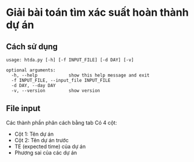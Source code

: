 # Giải bài toán tìm xác suất hoàn thành dự án

## Cách sử dụng

    usage: htda.py [-h] [-f INPUT_FILE] [-d DAY] [-v]

    optional arguments:
      -h, --help            show this help message and exit
      -f INPUT_FILE, --input_file INPUT_FILE
      -d DAY, --day DAY
      -v, --version         show version
      
 ## File input
 
 Các thành phần phân cách bằng tab
 Có 4 cột:
  - Cột 1: Tên dự án
  - Cột 2: Tên dự án trước
  - TE (expected time) của dự án
  - Phương sai của các dự án 
